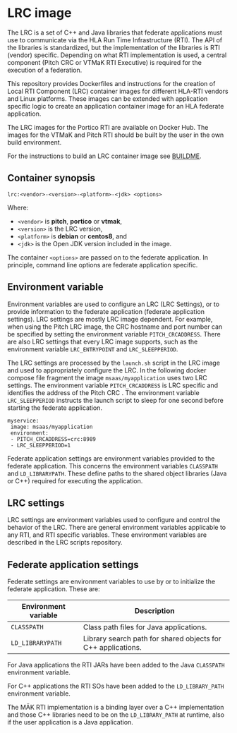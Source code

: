 # LRC image

The LRC is a set of C++ and Java libraries that federate applications must use to communicate via the HLA Run Time Infrastructure (RTI). The API of the libraries is standardized, but the implementation of the libraries is RTI (vendor) specific. Depending on what RTI implementation is used, a central component (Pitch CRC or VTMaK RTI Executive) is required for the execution of a federation.

This repository provides Dockerfiles and instructions for the creation of Local RTI Component (LRC) container images for different HLA-RTI vendors and Linux platforms. These images can be extended with application specific logic to create an application container image for an HLA federate application.

The LRC images for the Portico RTI are available on Docker Hub. The images for the VTMaK and Pitch RTI should be built by the user in the own build environment.

For the instructions to build an LRC container image see [BUILDME](BUILDME.md).

## Container synopsis

````
lrc:<vendor>-<version>-<platform>-<jdk> <options>
````

Where:

- `<vendor>` is **pitch**, **portico** or **vtmak**,
- `<version>` is the LRC version,
- `<platform>` is **debian** or **centos8**, and
- `<jdk>` is the Open JDK version included in the image.

The container `<options>` are passed on to the federate application. In principle, command line options are federate application specific.

## Environment variable

Environment variables are used to configure an LRC (LRC Settings), or to provide information to the
federate application (federate application settings). LRC settings are mostly LRC image dependent. For
example, when using the Pitch LRC image, the CRC hostname and port number can be specified by setting the environment variable `PITCH_CRCADDRESS`. There are also LRC settings that every LRC image supports, such as the environment variable `LRC_ENTRYPOINT` and `LRC_SLEEPPERIOD`.

The LRC settings are processed by the `launch.sh` script in the LRC image and used to appropriately configure the LRC. In the following docker compose file fragment the image `msaas/myapplication` uses two LRC settings. The environment variable `PITCH_CRCADDRESS` is LRC specific and identifies the address of the Pitch CRC . The environment variable `LRC_SLEEPPERIOD` instructs the launch script to sleep for one second before starting the federate application.

````
myservice:
 image: msaas/myapplication
 environment:
 - PITCH_CRCADDRESS=crc:8989
 - LRC_SLEEPPERIOD=1
````

Federate application settings are environment variables provided to the federate application. This concerns the environment variables `CLASSPATH` and `LD_LIBRARYPATH`. These define paths to the shared object libraries (Java or C++) required for executing the application.

## LRC settings
LRC settings are environment variables used to configure and control the behavior of the LRC. There are general environment variables applicable to any RTI, and RTI specific variables. These environment variables are described in the LRC scripts repository.

## Federate application settings
Federate settings are environment variables to use by or to initialize the federate application. These are:

| Environment variable | Description                                                  |
| -------------------- | ------------------------------------------------------------ |
| `CLASSPATH`          | Class path files for Java applications.                      |
| `LD_LIBRARYPATH`     | Library search path for shared objects for C++ applications. |

For Java applications the RTI JARs have been added to the Java `CLASSPATH` environment variable.

For C++ applications the RTI SOs have been added to the `LD_LIBRARY_PATH` environment variable.

The MÄK RTI implementation is a binding layer over a C++ implementation and those C++ libraries need to be on the `LD_LIBRARY_PATH` at runtime, also if the user application is a Java application.

